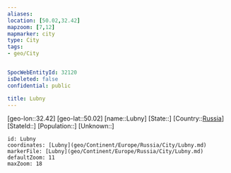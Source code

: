 ```yaml
---
aliases: 
location: [50.02,32.42]
mapzoom: [7,12] 
mapmarker: city 
type: City
tags:
- geo/City


SpocWebEntityId: 32120
isDeleted: false
confidential: public

title: Lubny
---
```

[geo-lon::32.42]
[geo-lat::50.02]
[name::Lubny]
[State::]
[Country::[Russia](geo/Continent/Europe/Russia.md)]
[StateId::]
[Population::]
[Unknown::]


```leaflet
id: Lubny
coordinates: [Lubny](geo/Continent/Europe/Russia/City/Lubny.md)
markerFile: [Lubny](geo/Continent/Europe/Russia/City/Lubny.md)
defaultZoom: 11 
maxZoom: 18
```


